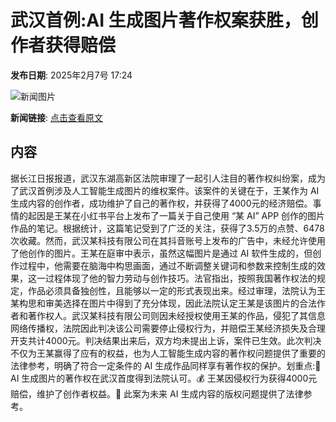 # 武汉首例:AI 生成图片著作权案获胜，创作者获得赔偿

**发布日期**: 2025年2月7号 17:24

![新闻图片](https://pic.chinaz.com/picmap/201811151621146966_87.jpg)

**新闻链接**: [点击查看原文](https://www.aibase.com/zh/news/15151)

## 内容

据长江日报报道，武汉东湖高新区法院审理了一起引人注目的著作权纠纷案，成为了武汉首例涉及人工智能生成图片的维权案件。该案件的关键在于，王某作为 AI 生成内容的创作者，成功维护了自己的著作权，并获得了4000元的经济赔偿。事情的起因是王某在小红书平台上发布了一篇关于自己使用 “某 AI” APP 创作的图片作品的笔记。根据统计，这篇笔记受到了广泛的关注，获得了3.5万的点赞、6478次收藏。然而，武汉某科技有限公司在其抖音账号上发布的广告中，未经允许使用了他创作的图片。王某在庭审中表示，虽然这幅图片是通过 AI 软件生成的，但创作过程中，他需要在脑海中构思画面，通过不断调整关键词和参数来控制生成的效果，这一过程体现了他的智力劳动与创作技巧。法官指出，按照我国著作权法的规定，作品必须具备独创性，且能够以一定的形式表现出来。经过审理，法院认为王某构思和审美选择在图片中得到了充分体现，因此法院认定王某是该图片的合法作者和著作权人。武汉某科技有限公司则因未经授权使用王某的作品，侵犯了其信息网络传播权，法院因此判决该公司需要停止侵权行为，并赔偿王某经济损失及合理开支共计4000元。判决结果出来后，双方均未提出上诉，案件已生效。此次判决不仅为王某赢得了应有的权益，也为人工智能生成内容的著作权问题提供了重要的法律参考，明确了符合一定条件的 AI 生成作品同样享有著作权的保护。划重点:🌟 AI 生成图片的著作权在武汉首度得到法院认可。💰 王某因侵权行为获得4000元赔偿，维护了创作者权益。📜 此案为未来 AI 生成内容的版权问题提供了法律参考。
